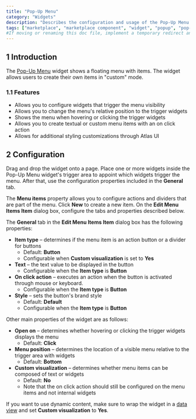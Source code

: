```yaml
---
title: "Pop-Up Menu"
category: "Widgets"
description: "Describes the configuration and usage of the Pop-Up Menu widget, which is available in the Mendix Marketplace."
tags: ["marketplace", "marketplace component", "widget", "popup", "pop-up", "popup menu", "pop-up menu", "platform support"]
#If moving or renaming this doc file, implement a temporary redirect and let the respective team know they should update the URL in the product. See Mapping to Products for more details.
---
```


## 1 Introduction

The [Pop-Up Menu](https://marketplace.mendix.com/link/component/115826/) widget shows a floating menu with items. The widget allows users to create their own items in "custom" mode.

### 1.1 Features

* Allows you to configure widgets that trigger the menu visibility
* Allows you to change the menu's relative position to the trigger widgets
* Shows the menu when hovering or clicking the trigger widgets
* Allows you to create textual or custom menu items with an on click action
* Allows for additional styling customizations through Atlas UI

## 2 Configuration

Drag and drop the widget onto a page. Place one or more widgets inside the Pop-Up Menu widget's trigger area to appoint which widgets trigger the menu. After that, use the configuration properties included in the **General** tab.

The **Menu items** property allows you to configure actions and dividers that are part of the menu. Click **New** to create a new item. On the **Edit Menu Items Item** dialog box, configure the tabs and properties described below.

The **General** tab in the **Edit Menu Items Item** dialog box has the following properties:

* **Item type** – determines if the menu item is an action button or a divider for buttons
	* Default: **Button**
	* Configurable when **Custom visualization** is set to **Yes**
* **Text** – the text value to be displayed in the button
	* Configurable when the **Item type** is **Button**
* **On click action** – executes an action when the button is activated through mouse or keyboard.
	* Configurable when the **Item type** is **Button**
* **Style** – sets the button's brand style
	* Default: **Default**
	* Configurable when the **Item type** is **Button**

Other main properties of the widget are as follows:

* **Open on** – determines whether hovering or clicking the trigger widgets displays the menu
	* Default: **Click**
* **Menu position**  – determines the location of a visible menu relative to the trigger area with widgets
	* Default: **Bottom**
* **Custom visualization** – determines whether menu items can be composed of text or widgets
	* Default: **No**
	* Note that the on click action should still be configured on the menu items and not internal widgets

If you want to use dynamic content, make sure to wrap the widget in a [data view](/refguide/data-view) and set **Custom visualization** to **Yes**.
